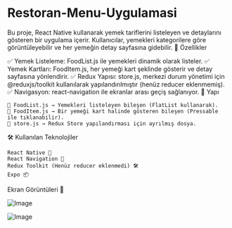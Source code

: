 ﻿# Restoran-Menu-Uygulamasi
Bu proje, React Native kullanarak yemek tariflerini listeleyen ve detaylarını gösteren bir uygulama içerir. Kullanıcılar, yemekleri kategorilere göre görüntüleyebilir ve her yemeğin detay sayfasına gidebilir.
🚀 Özellikler

✅ Yemek Listeleme: FoodList.js ile yemekleri dinamik olarak listeler.
✅ Yemek Kartları: FoodItem.js, her yemeği kart şeklinde gösterir ve detay sayfasına yönlendirir.
✅ Redux Yapısı: store.js, merkezi durum yönetimi için @reduxjs/toolkit kullanılarak yapılandırılmıştır (henüz reducer eklenmemiş).
✅ Navigasyon: react-navigation ile ekranlar arası geçiş sağlanıyor.
📂 Yapı

    📌 FoodList.js → Yemekleri listeleyen bileşen (FlatList kullanarak).
    📌 FoodItem.js → Bir yemeği kart halinde gösteren bileşen (Pressable ile tıklanabilir).
    📌 store.js → Redux Store yapılandırması için ayrılmış dosya.

🛠️ Kullanılan Teknolojiler

    React Native 🚀
    React Navigation 🔄
    Redux Toolkit (Henüz reducer eklenmedi) 🛠️
    Expo 📦
Ekran Görüntüleri 📱

![Image](https://github.com/user-attachments/assets/03d1c07f-acfd-4479-b358-ca3ad8438951)

![Image](https://github.com/user-attachments/assets/a74c67f3-199f-455e-9a46-0bb2096ac319)
